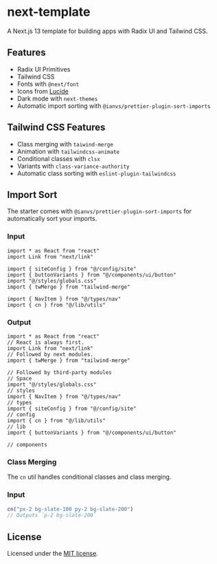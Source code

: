 # next-template

A Next.js 13 template for building apps with Radix UI and Tailwind CSS.

## Features

- Radix UI Primitives
- Tailwind CSS
- Fonts with `@next/font`
- Icons from [Lucide](https://lucide.dev)
- Dark mode with `next-themes`
- Automatic import sorting with `@ianvs/prettier-plugin-sort-imports`

## Tailwind CSS Features

- Class merging with `taiwind-merge`
- Animation with `tailwindcss-animate`
- Conditional classes with `clsx`
- Variants with `class-variance-authority`
- Automatic class sorting with `eslint-plugin-tailwindcss`

## Import Sort

The starter comes with `@ianvs/prettier-plugin-sort-imports` for automatically sort your imports.

### Input

```tsx
import * as React from "react"
import Link from "next/link"

import { siteConfig } from "@/config/site"
import { buttonVariants } from "@/components/ui/button"
import "@/styles/globals.css"
import { twMerge } from "tailwind-merge"

import { NavItem } from "@/types/nav"
import { cn } from "@/lib/utils"
```

### Output

```tsx
import * as React from "react"
// React is always first.
import Link from "next/link"
// Followed by next modules.
import { twMerge } from "tailwind-merge"

// Followed by third-party modules
// Space
import "@/styles/globals.css"
// styles
import { NavItem } from "@/types/nav"
// types
import { siteConfig } from "@/config/site"
// config
import { cn } from "@/lib/utils"
// lib
import { buttonVariants } from "@/components/ui/button"

// components
```

### Class Merging

The `cn` util handles conditional classes and class merging.

### Input

```ts
cn("px-2 bg-slate-100 py-2 bg-slate-200")
// Outputs `p-2 bg-slate-200`
```

## License

Licensed under the [MIT license](https://github.com/shadcn/ui/blob/main/LICENSE.md).
 